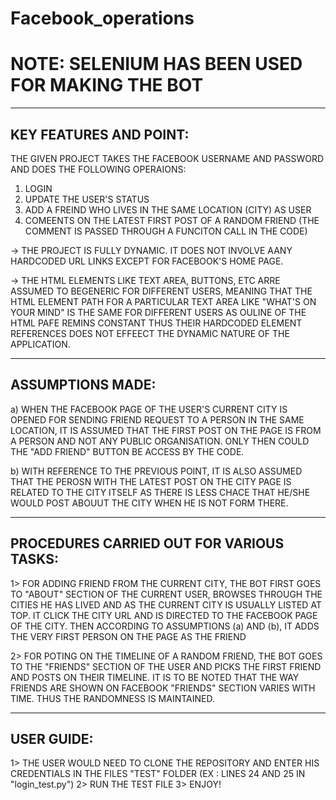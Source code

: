 # Facebook_operations


NOTE: SELENIUM HAS BEEN USED FOR MAKING THE BOT
===============================================================================================================================================================================

-------------------------------------------------------------------------------------------------------------------------------------------------------------------------------
KEY FEATURES AND POINT:
-------------------------------------------------------------------------------------------------------------------------------------------------------------------------------
THE GIVEN PROJECT TAKES THE FACEBOOK USERNAME AND PASSWORD AND DOES THE FOLLOWING OPERAIONS:

1. LOGIN
2. UPDATE THE USER'S STATUS
3. ADD A FREIND WHO LIVES IN THE SAME LOCATION (CITY) AS USER
4. COMEENTS ON THE LATEST FIRST POST OF A RANDOM FRIEND (THE COMMENT IS PASSED THROUGH A FUNCITON CALL IN THE CODE)

-> THE PROJECT IS FULLY DYNAMIC. IT DOES NOT INVOLVE AANY HARDCODED URL LINKS EXCEPT FOR FACEBOOK'S HOME PAGE. 

-> THE HTML ELEMENTS LIKE TEXT AREA, BUTTONS, ETC ARRE ASSUMED TO BEGENERIC FOR DIFFERENT USERS, MEANING THAT THE HTML ELEMENT PATH FOR A PARTICULAR TEXT AREA LIKE "WHAT'S ON YOUR MIND" IS THE SAME FOR DIFFERENT USERS AS OULINE OF THE HTML PAFE REMINS CONSTANT THUS THEIR HARDCODED ELEMENT REFERENCES DOES NOT EFFEECT THE DYNAMIC NATURE OF THE APPLICATION.

-------------------------------------------------------------------------------------------------------------------------------------------------------------------------------
ASSUMPTIONS MADE:
-------------------------------------------------------------------------------------------------------------------------------------------------------------------------------

a) WHEN THE FACEBOOK PAGE OF THE USER'S CURRENT CITY IS OPENED FOR SENDING FRIEND REQUEST TO A PERSON IN THE SAME LOCATION, IT IS ASSUMED THAT THE FIRST POST ON THE PAGE IS FROM A PERSON AND NOT ANY PUBLIC ORGANISATION. ONLY THEN COULD THE "ADD FRIEND" BUTTON BE ACCESS BY THE CODE. 

b) WITH REFERENCE TO THE PREVIOUS POINT, IT IS ALSO ASSUMED THAT THE PEROSN WITH THE LATEST POST ON THE CITY PAGE IS RELATED TO THE  CITY ITSELF AS THERE IS LESS CHACE THAT HE/SHE WOULD POST ABOUUT THE CITY WHEN HE IS NOT FORM THERE.

-------------------------------------------------------------------------------------------------------------------------------------------------------------------------------
PROCEDURES CARRIED OUT FOR VARIOUS TASKS:
-------------------------------------------------------------------------------------------------------------------------------------------------------------------------------

1> FOR ADDING FRIEND FROM THE CURRENT CITY, THE BOT FIRST GOES TO "ABOUT" SECTION OF THE CURRENT USER, BROWSES THROUGH THE CITIES HE HAS LIVED AND AS THE CURRENT CITY IS USUALLY LISTED AT TOP. IT CLICK THE CITY URL AND IS DIRECTED TO THE FACEBOOK PAGE OF THE CITY. THEN ACCORDING TO ASSUMPTIONS (a) AND (b), IT ADDS THE VERY FIRST PERSON ON THE PAGE AS THE FRIEND

2> FOR POTING ON THE TIMELINE OF A RANDOM FRIEND, THE BOT GOES TO THE "FRIENDS" SECTION OF THE USER AND PICKS THE FIRST FRIEND AND POSTS ON THEIR TIMELINE. IT IS TO BE NOTED THAT THE WAY FRIENDS ARE SHOWN ON FACEBOOK "FRIENDS" SECTION VARIES WITH TIME. THUS THE RANDOMNESS IS MAINTAINED. 

-------------------------------------------------------------------------------------------------------------------------------------------------------------------------------
USER GUIDE:
-------------------------------------------------------------------------------------------------------------------------------------------------------------------------------
1> THE USER WOULD NEED TO CLONE THE REPOSITORY AND ENTER HIS CREDENTIALS IN THE FILES "TEST" FOLDER (EX : LINES 24 AND 25 IN "login_test.py") 
2> RUN THE TEST FILE
3> ENJOY!
